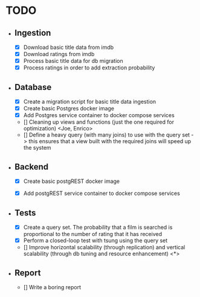 # TODO

- ## Ingestion
    - [x] Download basic title data from imdb
    - [x] Download ratings from imdb
    - [x] Process basic title data for db migration
    - [x] Process ratings in order to add extraction probability
    
- ## Database
    - [x] Create a migration script for basic title data ingestion
    - [x] Create basic Postgres docker image 
    - [x] Add Postgres service container to docker compose services
    - [] Cleaning up views and functions (just the one required for optimization) <Joe, Enrico>
    - [] Define a heavy query (with many joins) to use with the query set -> this ensures that a view built with the required joins will speed up the system <Enrico>
    
- ## Backend
    - [x] Create basic postgREST docker image
    - [x] Add postgREST service container to docker compose services


- ## Tests
    - [x] Create a query set. The probability that a film is searched is proportional to the number of rating that it has received
    - [x] Perform a closed-loop test with tsung using the query set
    - [] Improve horizontal scalability (through replication) and vertical scalability (through db tuning and resource enhancement) <*>


- ## Report
    - [] Write a boring report